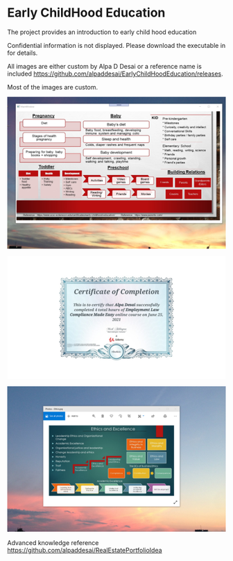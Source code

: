 # Early ChildHood Education

The project provides an introduction to early child  hood education

Confidential information is not displayed. Please download the executable in for details.

All images are either custom by Alpa D Desai or a reference name is included https://github.com/alpaddesai/EarlyChildHoodEducation/releases.

Most of the images are custom.

![image](ChildHoodDevelopment.png)

![image](EmploymentLaw.jpg)

![image](EthicsandExcellence.png)

Advanced knowledge reference https://github.com/alpaddesai/RealEstatePortfolioIdea
